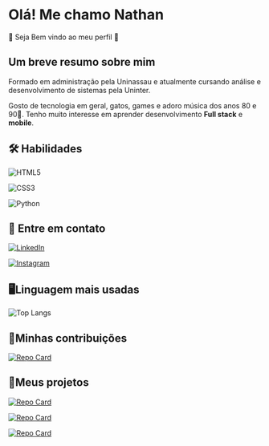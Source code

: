 # Olá! Me chamo Nathan
🔶 Seja Bem vindo ao meu perfil 🔶

## Um breve resumo sobre mim
Formado em administração pela Uninassau e atualmente cursando análise e desenvolvimento de sistemas pela Uninter. 

Gosto de tecnologia em geral, gatos, games e adoro música dos anos 80 e 90🎵.
Tenho muito interesse em aprender desenvolvimento **Full stack** e **mobile**.

## 🛠 Habilidades
![HTML5](https://img.shields.io/badge/HTML5-000?style=for-the-badge&logo=html5)

![CSS3](https://img.shields.io/badge/CSS3-000?style=for-the-badge&logo=css3&logoColor=264CE4)

![Python](https://img.shields.io/badge/Python-000?style=for-the-badge&logo=python)




## 🔷 Entre em contato

[![LinkedIn](https://img.shields.io/badge/LinkedIn-000?style=for-the-badge&logo=linkedin&logoColor=0E76A8)](https://www.linkedin.com/in/devnate/)

[![Instagram](https://img.shields.io/badge/Instagram-000?style=for-the-badge&logo=instagram)](https://www.instagram.com/natedesign_og/)


## 🖥️Linguagem mais usadas

![Top Langs](https://github-readme-stats-git-masterrstaa-rickstaa.vercel.app/api/top-langs/?username=NateD3V&bg_color=000&border_color=30A3DC&title_color=E94D5F&text_color=FFF)
## 📄Minhas contribuições

[![Repo Card](https://github-readme-stats.vercel.app/api/pin/?username=NateD3V&repo=dio-lab-open-source&bg_color=000&border_color=30A3DC&show_icons=true&icon_color=30A3DC&title_color=E94D5F&text_color=FFF)](https://github.com/NateD3V/dio-lab-open-source)
## 📂Meus projetos

[![Repo Card](https://github-readme-stats.vercel.app/api/pin/?username=NateD3V&repo=Site_CalcularHoraTrabalho&bg_color=000&border_color=30A3DC&show_icons=true&icon_color=30A3DC&title_color=E94D5F&text_color=FFF)](https://github.com/NateD3V/Site_CalcularHoraTrabalho)

[![Repo Card](https://github-readme-stats.vercel.app/api/pin/?username=NateD3V&repo=App-Calculadora-Javascript&bg_color=000&border_color=30A3DC&show_icons=true&icon_color=30A3DC&title_color=E94D5F&text_color=FFF)](https://github.com/NateD3V/App-Calculadora-Javascript)

[![Repo Card](https://github-readme-stats.vercel.app/api/pin/?username=NateD3V&repo=pokedex_DIO&bg_color=000&border_color=30A3DC&show_icons=true&icon_color=30A3DC&title_color=E94D5F&text_color=FFF)](https://github.com/NateD3V/pokedex_DIO.git)




